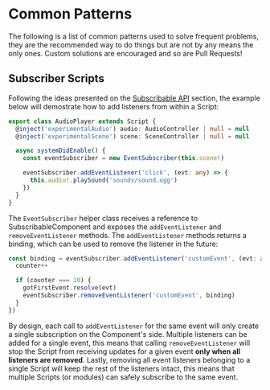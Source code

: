 # Common Patterns

The following is a list of common patterns used to solve frequent problems, they are the recommended way to do things but are not by any means the only ones. Custom solutions are encouraged and so are Pull Requests!

## Subscriber Scripts

Following the ideas presented on the [Subscribable API](../apis/common-patterns.md) section, the example below will demostrate how to add listeners from within a Script:

```ts
export class AudioPlayer extends Script {
  @inject('experimentalAudio') audio: AudioController | null = null
  @inject('experimentalScene') scene: SceneController | null = null

  async systemDidEnable() {
    const eventSubscriber = new EventSubscriber(this.scene!)

    eventSubscriber.addEventListener('click', (evt: any) => {
      this.audio!.playSound('sounds/sound.ogg')
    })
  }
}
```

The `EventSubscriber` helper class receives a reference to SubscribableComponent and exposes the `addEventListener` and `removeEventListener` methods. The `addEventListener` methods returns a binding, which can be used to remove the listener in the future:

```ts
const binding = eventSubscriber.addEventListener('customEvent', (evt: any) => {
  counter++

  if (counter === 10) {
    gotFirstEvent.resolve(evt)
    eventSubscriber.removeEventListener('customEvent', binding)
  }
})
```

By design, each call to `addEventListener` for the same event will only create a single subscription on the Component's side. Multiple listeners can be added for a single event, this means that calling `removeEventListener` will stop the Script from receiving updates for a given event **only when all listeners are removed**. Lastly, removing all event listeners belonging to a single Script will keep the rest of the listeners intact, this means that multiple Scripts (or modules) can safely subscribe to the same event.
